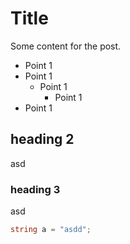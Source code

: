 # Title

Some content for the post. 

- Point 1
- Point 1
    - Point 1
        - Point 1
- Point 1

## heading 2 

asd

### heading 3

asd 

```csharp
string a = "asdd";
```